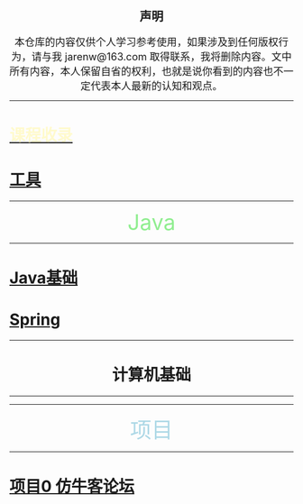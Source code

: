 <!-- 不要与仓库jarenwa.github.io里的文件夹重名
链接格式
<a href="./aa.html">111</a> 

[查看项目文档](aa.md)

[查看项目文档](./aa.md)

[查看项目文档](./tets/aa.md)
 
浅粉色: #FFB6C1
天空蓝: #87CEEB
薄荷绿: #98FF98
柠檬奶油色: #FFFACD
淡紫色: #E6E6FA
珊瑚色: #FF7F50
天蓝色: #ADD8E6
淡绿色: #90EE90 

-->


<div align="center">
    <h1></h1>
<h2>声明</h2>
<span style="font-size: 18px;">
本仓库的内容仅供个人学习参考使用，如果涉及到任何版权行为，请与我 jarenw@163.com 取得联系，我将删除内容。文中所有内容，本人保留自省的权利，也就是说你看到的内容也不一定代表本人最新的认知和观点。
</span>

</div>

---

<h1><a href="./learnpages/courses.html"><span style="color: #FFFACD">课程收录</span></a> <h1>

# [工具]()








---
 <div align="center">
  <span style="font-size: 38px; color: #90EE90 ">Java</span>
 </div>

---
 
# [Java基础]()
# [Spring]()


---
 <div align="center">
 <h1>计算机基础</h1>
 </div>

---


---
 <div align="center">
  <span style="font-size: 38px; color: #ADD8E6 ">项目</span>
 </div>

---

# [项目0 仿牛客论坛]()